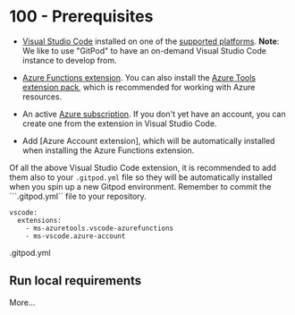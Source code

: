 # 100 - Prerequisites

- [Visual Studio Code](https://code.visualstudio.com/) installed on one of the [supported platforms](https://code.visualstudio.com/docs/supporting/requirements#_platforms). **Note**: We like to use "GitPod" to have an on-demand Visual Studio Code instance to develop from.
- [Azure Functions extension](https://marketplace.visualstudio.com/items?itemName=ms-azuretools.vscode-azurefunctions). You can also install the [Azure Tools extension pack](https://marketplace.visualstudio.com/items?itemName=ms-vscode.vscode-node-azure-pack), which is recommended for working with Azure resources.
- An active [Azure subscription](https://learn.microsoft.com/en-us/azure/guides/developer/azure-developer-guide#understanding-accounts-subscriptions-and-billing). If you don't yet have an account, you can create one from the extension in Visual Studio Code.

- Add [Azure Account extension], which will be automatically installed when installing the Azure Functions extension.

Of all the above Visual Studio Code extension, it is recommended to add them also to your ```.gitpod.yml``` file so they will be automatically installed when you spin up a new Gitpod environment. Remember to commit the ```.gitpod.yml`` file to your repository.

```
vscode:
  extensions:
    - ms-azuretools.vscode-azurefunctions
    - ms-vscode.azure-account
```
.gitpod.yml

## Run local requirements



More...
